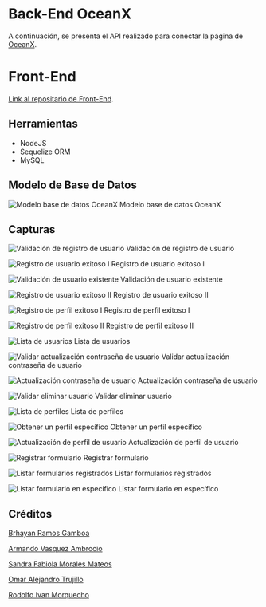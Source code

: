 # Back-End OceanX

A continuación, se presenta el API realizado para conectar la página de [OceanX](https).

# Front-End

[Link al repositario de Front-End](https://github.com/RodolfoMorquecho/HackTheOcean).

## Herramientas

- NodeJS
- Sequelize ORM
- MySQL

## Modelo de Base de Datos

![Modelo base de datos OceanX](images/BD.png)
Modelo base de datos OceanX

## Capturas

![Validación de registro de usuario](images/Captura1.png)
Validación de registro de usuario

![Registro de usuario exitoso I](images/Captura2.png)
Registro de usuario exitoso I

![Validación de usuario existente](images/Captura3.png)
Validación de usuario existente

![Registro de usuario exitoso II](images/Captura4.png)
Registro de usuario exitoso II

![Registro de perfil exitoso I](images/Captura5.png)
Registro de perfil exitoso I

![Registro de perfil exitoso II](images/Captura6.png)
Registro de perfil exitoso II

![Lista de usuarios](images/Captura7.png)
Lista de usuarios

![Validar actualización contraseña de usuario](images/Captura8.png)
Validar actualización contraseña de usuario

![Actualización contraseña de usuario](images/Captura9.png)
Actualización contraseña de usuario

![Validar eliminar usuario](images/Captura10.png)
Validar eliminar usuario

![Lista de perfiles](images/Captura11.png)
Lista de perfiles

![Obtener un perfil específico](images/Captura12.png)
Obtener un perfil específico

![Actualización de perfil de usuario](images/Captura13.png)
Actualización de perfil de usuario

![Registrar formulario](images/Captura14.png)
Registrar formulario

![Listar formularios registrados](images/Captura15.png)
Listar formularios registrados

![Listar formulario en específico](images/Captura16.png)
Listar formulario en específico

## Créditos

[Brhayan Ramos Gamboa](https://github.com/BrhayanRamosG)

[Armando Vasquez Ambrocio](https://github.com/ArmVasquez)

[Sandra Fabiola Morales Mateos](https://github.com/FabiMateosCat)

[Omar Alejandro Trujillo](https://github.com/MazinoXX)

[Rodolfo Ivan Morquecho](https://github.com/RodolfoMorquecho)
